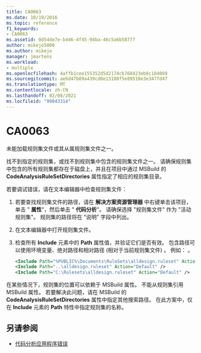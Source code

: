 ```yaml
---
title: CA0063
ms.date: 10/19/2016
ms.topic: reference
f1_keywords:
- CA0063
ms.assetid: 0d54de7e-b446-4f45-94ba-46c5a6b58777
author: mikejo5000
ms.author: mikejo
manager: jmartens
ms.workload:
- multiple
ms.openlocfilehash: 4affb1cee155352d5d2174cb768423eb8c184089
ms.sourcegitcommit: ae6d47b09a439cd0e13180f5e89510e3e347fd47
ms.translationtype: MT
ms.contentlocale: zh-CN
ms.lasthandoff: 02/08/2021
ms.locfileid: "99843314"
---
```

# <a name="ca0063"></a>CA0063

未能加载规则集文件或其从属规则集文件之一。

找不到指定的规则集，或找不到规则集中包含的规则集文件之一。 请确保规则集中包含的所有规则集都存在于磁盘上，并且在项目中通过 MSBuild 的 **CodeAnalysisRuleSetDirectories** 属性指定了相应的规则集目录。

若要调试错误，请在文本编辑器中检查规则集文件：

1. 若要查找规则集文件的路径，请在 **解决方案资源管理器** 中右键单击该项目，单击 " **属性**"，然后单击 " **代码分析**"。 请确保选择 "规则集文件" 作为 "活动规则集"。 规则集的路径将在 "说明" 字段中列出。

2. 在文本编辑器中打开规则集文件。

3. 检查所有 **Include** 元素中的 **Path** 属性值，并验证它们是否有效。 包含路径可以使用环境变量、绝对路径和相对路径 (相对于当前规则集文件) 。 例如： 。

   ```xml
   <Include Path="%PUBLIC%\Documents\RuleSets\alldesign.ruleset" Action="Default" />
   <Include Path="..\alldesign.ruleset" Action="Default" />
   <Include Path="C:\Rulesets\alldesign.ruleset" Action="Default" />
   ```

在某些情况下，规则集的位置可以依赖于 MSBuild 属性。 不能从规则集引用 MSBuild 属性。 若要解决此问题，请在 MSBuild 的 **CodeAnalysisRuleSetDirectories** 属性中指定其他搜索路径。 在此方案中，仅在 **Include** 元素的 **Path** 特性中指定规则集的名称。

## <a name="see-also"></a>另请参阅

- [代码分析应用程序错误](../code-quality/code-analysis-application-errors.md)
